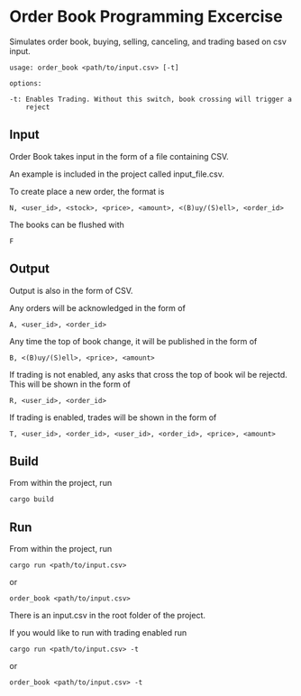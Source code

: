 # Order Book Programming Excercise
Simulates order book, buying, selling, canceling, and trading based on csv input.

	usage: order_book <path/to/input.csv> [-t]

	options:

	-t: Enables Trading. Without this switch, book crossing will trigger a
	    reject

## Input
Order Book takes input in the form of a file containing CSV.

An example is included in the project called input_file.csv.

To create place a new order, the format is

	N, <user_id>, <stock>, <price>, <amount>, <(B)uy/(S)ell>, <order_id>

The books can be flushed with

	F

## Output
Output is also in the form of CSV.

Any orders will be acknowledged in the form of

	A, <user_id>, <order_id>

Any time the top of book change, it will be published in the form of

	B, <(B)uy/(S)ell>, <price>, <amount>

If trading is not enabled, any asks that cross the top of book wil be rejectd. This will be shown in the form of

	R, <user_id>, <order_id>

If trading is enabled, trades will be shown in the form of

	T, <user_id>, <order_id>, <user_id>, <order_id>, <price>, <amount>

## Build
From within the project, run

	cargo build

## Run
From within the project, run

	cargo run <path/to/input.csv>
or

	order_book <path/to/input.csv>

There is an input.csv in the root folder of the project.

If you would like to run with trading enabled run

	cargo run <path/to/input.csv> -t

or

	order_book <path/to/input.csv> -t
